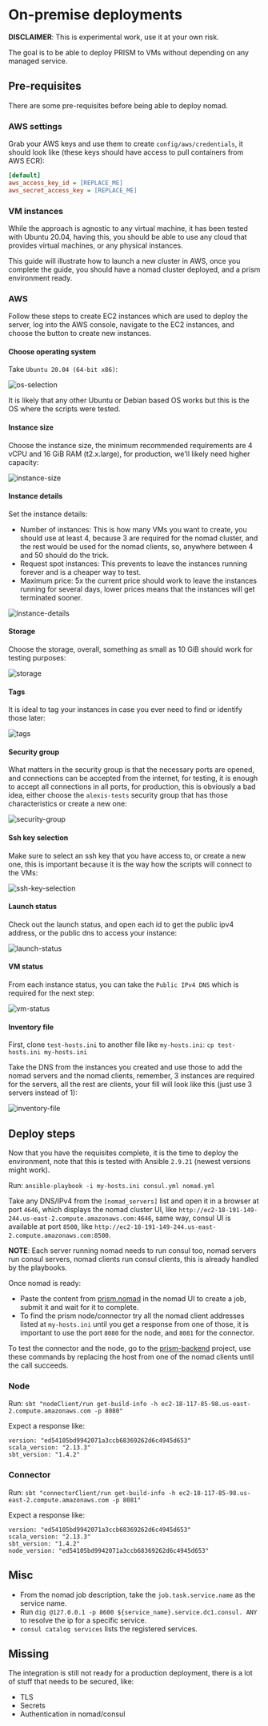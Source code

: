 # On-premise deployments

**DISCLAIMER**: This is experimental work, use it at your own risk.

The goal is to be able to deploy PRISM to VMs without depending on any managed service.

## Pre-requisites
There are some pre-requisites before being able to deploy nomad.

### AWS settings
Grab your AWS keys and use them to create `config/aws/credentials`, it should look like (these keys should have access to pull containers from AWS ECR):

```ini
[default]
aws_access_key_id = [REPLACE_ME]
aws_secret_access_key = [REPLACE_ME]
```

### VM instances
While the approach is agnostic to any virtual machine, it has been tested with Ubuntu 20.04, having this, you should be able to use any cloud that provides virtual machines, or any physical instances.

This guide will illustrate how to launch a new cluster in AWS, once you complete the guide, you should have a nomad cluster deployed, and a prism environment ready.

### AWS
Follow these steps to create EC2 instances which are used to deploy the server, log into the AWS console, navigate to the EC2 instances, and choose the button to create new instances.

#### Choose operating system
Take `Ubuntu 20.04 (64-bit x86)`:

![os-selection](./images/01-os-selection.png)

It is likely that any other Ubuntu or Debian based OS works but this is the OS where the scripts were tested.


#### Instance size

Choose the instance size, the minimum recommended requirements are 4 vCPU and 16 GiB RAM (t2.x.large), for production, we'll likely need higher capacity:

![instance-size](./images/02-instance-size.png)


#### Instance details
Set the instance details:
- Number of instances: This is how many VMs you want to create, you should use at least 4, because 3 are required for the nomad cluster, and the rest would be used for the nomad clients, so, anywhere between 4 and 50 should do the trick.
- Request spot instances: This prevents to leave the instances running forever and is a cheaper way to test.
- Maximum price: 5x the current price should work to leave the instances running for several days, lower prices means that the instances will get terminated sooner.
  
![instance-details](./images/03-instance-details.png)


#### Storage
Choose the storage, overall, something as small as 10 GiB should work for testing purposes:

![storage](./images/04-storage.png)

#### Tags
It is ideal to tag your instances in case you ever need to find or identify those later:

![tags](./images/05-tags.png)

#### Security group
What matters in the security group is that the necessary ports are opened, and connections can be accepted from the internet, for testing, it is enough to accept all connections in all ports, for production, this is obviously a bad idea, either choose the `alexis-tests` security group that has those characteristics or create a new one:

![security-group](./images/06-security-group.png)

#### Ssh key selection
Make sure to select an ssh key that you have access to, or create a new one, this is important because it is the way how the scripts will connect to the VMs:

![ssh-key-selection](./images/07-ssh-key-selection.png)

#### Launch status
Check out the launch status, and open each id to get the public ipv4 address, or the public dns to access your instance:

![launch-status](./images/08-launch-status.png)

#### VM status
From each instance status, you can take the `Public IPv4 DNS` which is required for the next step:

![vm-status](./images/09-vm-status.png)

#### Inventory file
First, clone `test-hosts.ini` to another file like `my-hosts.ini`: `cp test-hosts.ini my-hosts.ini`

Take the DNS from the instances you created and use those to add the nomad servers and the nomad clients, remember, 3 instances are required for the servers, all the rest are clients, your fill will look like this (just use 3 servers instead of 1):

![inventory-file](./images/10-inventory-file.png)



## Deploy steps

Now that you have the requisites complete, it is the time to deploy the environment, note that this is tested with Ansible `2.9.21` (newest versions might work).

Run: `ansible-playbook -i my-hosts.ini consul.yml nomad.yml`

Take any DNS/IPv4 from the `[nomad_servers]` list and open it in a browser at port `4646`, which displays the nomad cluster UI, like `http://ec2-18-191-149-244.us-east-2.compute.amazonaws.com:4646`, same way, consul UI is available at port `8500`, like `http://ec2-18-191-149-244.us-east-2.compute.amazonaws.com:8500`.

**NOTE**: Each server running nomad needs to run consul too, nomad servers run consul servers, nomad clients run consul clients, this is already handled by the playbooks.

Once nomad is ready:
- Paste the content from [prism.nomad](./jobs/prism.nomad) in the nomad UI to create a job, submit it and wait for it to complete.
- To find the prism node/connector try all the nomad client addresses listed at `my-hosts.ini` until you get a response from one of those, it is important to use the port `8080` for the node, and `8081` for the connector.

To test the connector and the node, go to the [prism-backend](../../) project, use these commands by replacing the host from one of the nomad clients until the call succeeds.

### Node
Run: `sbt "nodeClient/run get-build-info -h ec2-18-117-85-98.us-east-2.compute.amazonaws.com -p 8080"`

Expect a response like:

```
version: "ed54105bd9942071a3ccb68369262d6c4945d653"
scala_version: "2.13.3"
sbt_version: "1.4.2"
```


### Connector
Run: `sbt "connectorClient/run get-build-info -h ec2-18-117-85-98.us-east-2.compute.amazonaws.com -p 8081"`

Expect a response like:

```
version: "ed54105bd9942071a3ccb68369262d6c4945d653"
scala_version: "2.13.3"
sbt_version: "1.4.2"
node_version: "ed54105bd9942071a3ccb68369262d6c4945d653"
```


## Misc
- From the nomad job description, take the `job.task.service.name` as the service name.
- Run `dig @127.0.0.1 -p 8600 ${service_name}.service.dc1.consul. ANY` to resolve the ip for a specific service.
- `consul catalog services` lists the registered services.



## Missing
The integration is still not ready for a production deployment, there is a lot of stuff that needs to be secured, like:
- TLS
- Secrets
- Authentication in nomad/consul
